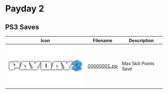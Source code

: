 # Payday 2

## PS3 Saves

| Icon | Filename | Description |
|------|----------|-------------|
| ![Payday 2](ICON0.PNG) | [00000001.zip](00000001.zip) | Max Skill Points Save |
